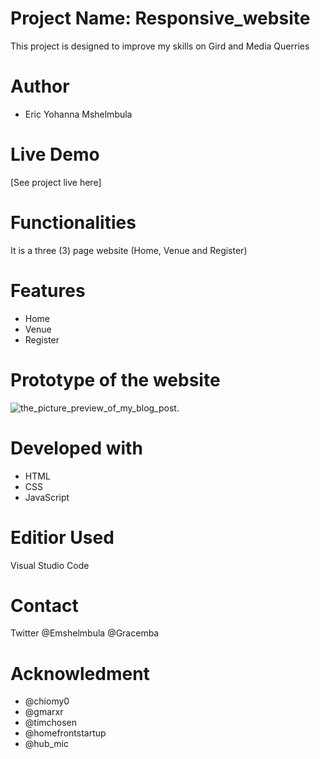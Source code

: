 # Project Name: Responsive_website
This project is designed to improve my skills on Gird and Media Querries
# Author
* Eric Yohanna Mshelmbula
# Live Demo
[See project live here] 

# Functionalities
It is a three (3) page website (Home, Venue and Register)
# Features
* Home
* Venue
* Register

# Prototype of the website 
![the_picture_preview_of_my_blog_post.](/assets/images/demo.jpg "This is a simple")
# Developed with 
* HTML
* CSS
* JavaScript
# Editior Used 
Visual Studio Code 
# Contact 
Twitter @Emshelmbula
        @Gracemba
# Acknowledment
* @chiomy0
* @gmarxr
* @timchosen
* @homefrontstartup
* @hub_mic 